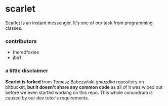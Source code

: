# scarlet
Scarlet is an instant messenger. It's one of our task from programming classes. 

### contributors
- theredfoxlee
- jbq1

### a little disclaimer
__Scarlet is forked__ from Tomasz Babczyński _gniazdka_ repository on bitbucket, __but it doesn't share any common code__ as all of it was wiped out before we even started working on this repo. This whole conundrum is caused by our dev tutor's requirements.
